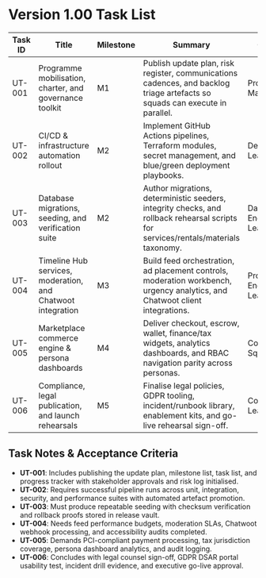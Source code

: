 # Version 1.00 Task List

| Task ID | Title | Milestone | Summary | Owner | Dependencies | Status | Progress |
| --- | --- | --- | --- | --- | --- | --- | --- |
| UT-001 | Programme mobilisation, charter, and governance toolkit | M1 | Publish update plan, risk register, communications cadences, and backlog triage artefacts so squads can execute in parallel. | Programme Manager | Pre-update evaluations | Complete | 100% |
| UT-002 | CI/CD & infrastructure automation rollout | M2 | Implement GitHub Actions pipelines, Terraform modules, secret management, and blue/green deployment playbooks. | DevOps Lead | UT-001 | Complete | 100% |
| UT-003 | Database migrations, seeding, and verification suite | M2 | Author migrations, deterministic seeders, integrity checks, and rollback rehearsal scripts for services/rentals/materials taxonomy. | Data Engineering Lead | UT-001 | Complete | 100% |
| UT-004 | Timeline Hub services, moderation, and Chatwoot integration | M3 | Build feed orchestration, ad placement controls, moderation workbench, urgency analytics, and Chatwoot client integrations. | Product Engineering Lead | UT-002, UT-003 | Not Started | 0% |
| UT-005 | Marketplace commerce engine & persona dashboards | M4 | Deliver checkout, escrow, wallet, finance/tax widgets, analytics dashboards, and RBAC navigation parity across personas. | Commerce Squad Lead | UT-002, UT-003 | Not Started | 0% |
| UT-006 | Compliance, legal publication, and launch rehearsals | M5 | Finalise legal policies, GDPR tooling, incident/runbook library, enablement kits, and go-live rehearsal sign-off. | Compliance Lead | UT-004, UT-005 | Not Started | 0% |

## Task Notes & Acceptance Criteria
- **UT-001**: Includes publishing the update plan, milestone list, task list, and progress tracker with stakeholder approvals and risk log initialised.
- **UT-002**: Requires successful pipeline runs across unit, integration, security, and performance suites with automated artefact promotion.
- **UT-003**: Must produce repeatable seeding with checksum verification and rollback proofs stored in release vault.
- **UT-004**: Needs feed performance budgets, moderation SLAs, Chatwoot webhook processing, and accessibility audits completed.
- **UT-005**: Demands PCI-compliant payment processing, tax jurisdiction coverage, persona dashboard analytics, and audit logging.
- **UT-006**: Concludes with legal counsel sign-off, GDPR DSAR portal usability test, incident drill evidence, and executive go-live approval.
